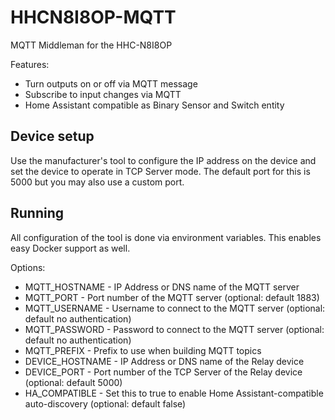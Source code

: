 # HHCN8I8OP-MQTT
MQTT Middleman for the HHC-N8I8OP

Features:
- Turn outputs on or off via MQTT message
- Subscribe to input changes via MQTT
- Home Assistant compatible as Binary Sensor and Switch entity

## Device setup
Use the manufacturer's tool to configure the IP address on the device and set the device to operate in TCP Server mode.  The default port for this is 5000 but you may also use a custom port.

## Running
All configuration of the tool is done via environment variables.  This enables easy Docker support as well.

Options:
- MQTT_HOSTNAME - IP Address or DNS name of the MQTT server
- MQTT_PORT - Port number of the MQTT server (optional: default 1883)
- MQTT_USERNAME - Username to connect to the MQTT server (optional: default no authentication)
- MQTT_PASSWORD - Password to connect to the MQTT server (optional: default no authentication)
- MQTT_PREFIX - Prefix to use when building MQTT topics
- DEVICE_HOSTNAME - IP Address or DNS name of the Relay device
- DEVICE_PORT - Port number of the TCP Server of the Relay device (optional: default 5000)
- HA_COMPATIBLE - Set this to true to enable Home Assistant-compatible auto-discovery (optional: default false)
